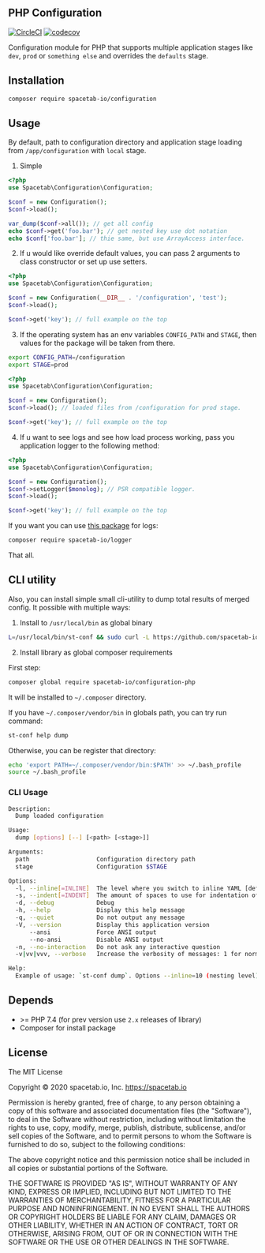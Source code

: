PHP Configuration
-----------------

[![CircleCI](https://circleci.com/gh/spacetab-io/configuration-php/tree/master.svg?style=svg)](https://circleci.com/gh/spacetab-io/configuration-php/tree/master)
[![codecov](https://codecov.io/gh/spacetab-io/configuration-php/branch/master/graph/badge.svg)](https://codecov.io/gh/spacetab-io/configuration-php)

Configuration module for PHP that supports multiple application stages like `dev`, `prod` or `something else` 
and overrides the `defaults` stage.

## Installation

```bash
composer require spacetab-io/configuration
```

## Usage

By default, path to configuration directory and application stage
loading from `/app/configuration` with `local` stage.

1) Simple
```php
<?php
use Spacetab\Configuration\Configuration;

$conf = new Configuration();
$conf->load();

var_dump($conf->all()); // get all config
echo $conf->get('foo.bar'); // get nested key use dot notation
echo $conf['foo.bar']; // thie same, but use ArrayAccess interface.
```

2) If u would like override default values, you can pass 2 arguments to
class constructor or set up use setters.

```php
<?php
use Spacetab\Configuration\Configuration;

$conf = new Configuration(__DIR__ . '/configuration', 'test');
$conf->load();

$conf->get('key'); // full example on the top
```

3) If the operating system has an env variables `CONFIG_PATH` and `STAGE`,
then values for the package will be taken from there.

```bash
export CONFIG_PATH=/configuration
export STAGE=prod
```

```php
<?php
use Spacetab\Configuration\Configuration;

$conf = new Configuration();
$conf->load(); // loaded files from /configuration for prod stage.

$conf->get('key'); // full example on the top
```

4) If u want to see logs and see how load process working,
pass you application logger to the following method:

```php
<?php
use Spacetab\Configuration\Configuration;

$conf = new Configuration();
$conf->setLogger($monolog); // PSR compatible logger.
$conf->load();

$conf->get('key'); // full example on the top
```

If you want you can use [this package](https://github.com/spacetab-io/logger-php) for logs:

```bash
composer require spacetab-io/logger
```

That all.

## CLI utility

Also, you can install simple small cli-utility to dump total results of merged config.
It possible with multiple ways:

1) Install to `/usr/local/bin` as global binary

```bash
L=/usr/local/bin/st-conf && sudo curl -L https://github.com/spacetab-io/configuration-php/releases/download/2.2.0/st-conf.phar -o $L && sudo chmod +x $L
```

2) Install library as global composer requirements

First step:
```bash
composer global require spacetab-io/configuration-php
```

It will be installed to `~/.composer` directory.

If you have `~/.composer/vendor/bin` in globals path, you can try run command:
```bash
st-conf help dump
```

Otherwise, you can be register that directory:
```bash
echo 'export PATH=~/.composer/vendor/bin:$PATH' >> ~/.bash_profile
source ~/.bash_profile
```

### CLI Usage

```bash
Description:
  Dump loaded configuration

Usage:
  dump [options] [--] [<path> [<stage>]]

Arguments:
  path                   Configuration directory path
  stage                  Configuration $STAGE

Options:
  -l, --inline[=INLINE]  The level where you switch to inline YAML [default: 10]
  -s, --indent[=INDENT]  The amount of spaces to use for indentation of nested nodes [default: 2]
  -d, --debug            Debug
  -h, --help             Display this help message
  -q, --quiet            Do not output any message
  -V, --version          Display this application version
      --ansi             Force ANSI output
      --no-ansi          Disable ANSI output
  -n, --no-interaction   Do not ask any interactive question
  -v|vv|vvv, --verbose   Increase the verbosity of messages: 1 for normal output, 2 for more verbose output and 3 for debug

Help:
  Example of usage: `st-conf dump`. Options --inline=10 (nesting level) and --indent=2. If [path] and [stage] arguments not passed will be used global env variables CONFIG_PATH and STAGE.
```

## Depends

* \>= PHP 7.4 (for prev version use `2.x` releases of library)
* Composer for install package

## License

The MIT License

Copyright © 2020 spacetab.io, Inc. https://spacetab.io

Permission is hereby granted, free of charge, to any person obtaining a copy
of this software and associated documentation files (the "Software"), to deal
in the Software without restriction, including without limitation the rights
to use, copy, modify, merge, publish, distribute, sublicense, and/or sell
copies of the Software, and to permit persons to whom the Software is
furnished to do so, subject to the following conditions:

The above copyright notice and this permission notice shall be included in
all copies or substantial portions of the Software.

THE SOFTWARE IS PROVIDED "AS IS", WITHOUT WARRANTY OF ANY KIND, EXPRESS OR
IMPLIED, INCLUDING BUT NOT LIMITED TO THE WARRANTIES OF MERCHANTABILITY,
FITNESS FOR A PARTICULAR PURPOSE AND NONINFRINGEMENT. IN NO EVENT SHALL THE
AUTHORS OR COPYRIGHT HOLDERS BE LIABLE FOR ANY CLAIM, DAMAGES OR OTHER
LIABILITY, WHETHER IN AN ACTION OF CONTRACT, TORT OR OTHERWISE, ARISING FROM,
OUT OF OR IN CONNECTION WITH THE SOFTWARE OR THE USE OR OTHER DEALINGS IN
THE SOFTWARE.
